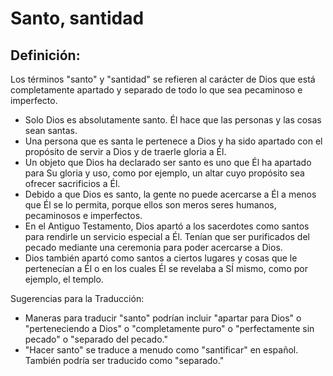 # Santo, santidad

## Definición: 

Los términos "santo" y "santidad" se refieren al carácter de Dios que está completamente apartado y separado de todo lo que sea pecaminoso e imperfecto.

* Solo Dios es absolutamente santo.  Él hace que las personas y las cosas sean santas.
* Una persona que es santa le pertenece a Dios y ha sido apartado con el propósito de servir a Dios y de traerle gloria a Él.
* Un objeto que Dios ha declarado ser santo es uno que Él ha apartado para Su gloria y uso, como por ejemplo, un altar cuyo propósito sea ofrecer sacrificios a Él.
* Debido a que Dios es santo, la gente no puede acercarse a Él a menos que Él se lo permita, porque ellos son meros seres humanos, pecaminosos e imperfectos.
* En el Antiguo Testamento, Dios apartó a los sacerdotes como santos para rendirle un servicio especial a Él.  Tenían que ser purificados del pecado mediante una ceremonia para poder acercarse a Dios.
* Dios también apartó como santos a ciertos lugares y cosas que le pertenecían a Él o en los cuales Él se revelaba a SÍ mismo, como por ejemplo, el templo.

Sugerencias para la Traducción:

* Maneras para traducir "santo" podrían incluir "apartar para Dios" o "perteneciendo a Dios" o "completamente puro" o "perfectamente sin pecado" o "separado del pecado."
* "Hacer santo" se traduce a menudo como "santificar" en español.  También podría ser traducido como "separado."

